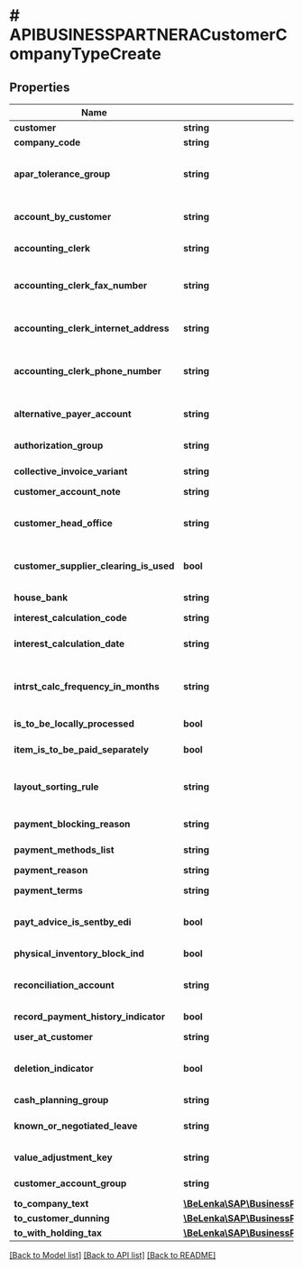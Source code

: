 # # APIBUSINESSPARTNERACustomerCompanyTypeCreate

## Properties

Name | Type | Description | Notes
------------ | ------------- | ------------- | -------------
**customer** | **string** | Customer Number |
**company_code** | **string** |  |
**apar_tolerance_group** | **string** | Tolerance Group for Business Partner/G/L Account | [optional]
**account_by_customer** | **string** | Our Account Number at Customer | [optional]
**accounting_clerk** | **string** | Accounting Clerk Abbreviation | [optional]
**accounting_clerk_fax_number** | **string** | Accounting clerk&#39;s fax number at the customer/vendor | [optional]
**accounting_clerk_internet_address** | **string** | Internet address of partner company clerk | [optional]
**accounting_clerk_phone_number** | **string** | Accounting clerk&#39;s telephone number at business partner | [optional]
**alternative_payer_account** | **string** | Account number of an alternative payer | [optional]
**authorization_group** | **string** | Authorization Group | [optional]
**collective_invoice_variant** | **string** | Collective Invoice Variant | [optional]
**customer_account_note** | **string** | Memo | [optional]
**customer_head_office** | **string** | Head Office Account Number (in branch accounts) | [optional]
**customer_supplier_clearing_is_used** | **bool** | Indicator: Clearing between customer and vendor ? | [optional]
**house_bank** | **string** | Short Key for a House Bank | [optional]
**interest_calculation_code** | **string** |  | [optional]
**interest_calculation_date** | **string** | Key Date of Last Interest Calculation | [optional]
**intrst_calc_frequency_in_months** | **string** | Interest Calculation Frequency in Months | [optional]
**is_to_be_locally_processed** | **bool** | Indicator: Local Processing? | [optional]
**item_is_to_be_paid_separately** | **bool** | Indicator: Pay All Items Separately? | [optional]
**layout_sorting_rule** | **string** | Key for Sorting According to Assignment Numbers | [optional]
**payment_blocking_reason** | **string** | Block Key for Payment | [optional]
**payment_methods_list** | **string** | List of Respected Payment Methods | [optional]
**payment_reason** | **string** |  | [optional]
**payment_terms** | **string** | Key for Terms of Payment | [optional]
**payt_advice_is_sentby_edi** | **bool** | Indicator: Send Payment Advices by EDI | [optional]
**physical_inventory_block_ind** | **bool** | Posting block for company code | [optional]
**reconciliation_account** | **string** | Reconciliation Account in General Ledger | [optional]
**record_payment_history_indicator** | **bool** | Indicator: Record Payment History ? | [optional]
**user_at_customer** | **string** |  | [optional]
**deletion_indicator** | **bool** | Deletion Flag for Master Record (Company Code Level) | [optional]
**cash_planning_group** | **string** |  | [optional]
**known_or_negotiated_leave** | **string** | Short Key for Known/Negotiated Leave | [optional]
**value_adjustment_key** | **string** | Value Adjustment Key | [optional]
**customer_account_group** | **string** | Customer Account Group | [optional]
**to_company_text** | [**\BeLenka\SAP\BusinessPartner\Model\APIBUSINESSPARTNERACustomerCompanyTypeCreateToCompanyText**](APIBUSINESSPARTNERACustomerCompanyTypeCreateToCompanyText.md) |  | [optional]
**to_customer_dunning** | [**\BeLenka\SAP\BusinessPartner\Model\APIBUSINESSPARTNERACustomerCompanyTypeCreateToCustomerDunning**](APIBUSINESSPARTNERACustomerCompanyTypeCreateToCustomerDunning.md) |  | [optional]
**to_with_holding_tax** | [**\BeLenka\SAP\BusinessPartner\Model\APIBUSINESSPARTNERACustomerCompanyTypeCreateToWithHoldingTax**](APIBUSINESSPARTNERACustomerCompanyTypeCreateToWithHoldingTax.md) |  | [optional]

[[Back to Model list]](../../README.md#models) [[Back to API list]](../../README.md#endpoints) [[Back to README]](../../README.md)
